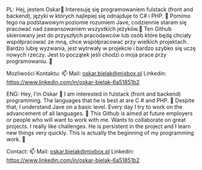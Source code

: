 PL:
Hej, jestem Oskar👋
Interesuję się programowaniem fulstack (front and backend), języki w których najlepiej się odnajduje to C# i PHP. 👀
Pomimo tego na podstawowym poziomie rozumiem Jave, codziennie staram się pracować nad zawansowaniem wszystkich jeżyków.🌱
Ten Github skierowany jest do przyszłych pracodawców lub osób które będą chciały współpracować ze mną, chce współpracować przy wielkich projektach. 
Bardzo lubię wyzwania, jest wytrwały w projekcie i bardzo szybko się uczę nowych rzeczy. 
Jest to początek jeśli chodzi o moja prace przy programowaniu. 💞️

Mozliwości Kontaktu: 📫
Mail: oskar.bielak@mixbox.pl
Linkedin: https://www.linkedin.com/in/oskar-bielak-6a51851b2



ENG:
Hey, I'm Oskar 👋
I am interested in fulstack (front and backend) programming. The languages that he is best at are C # and PHP. 👀
Despite that, I understand Jave on a basic level. Every day I try to work on the advancement of all languages. 🌱
This Github is aimed at future employers or people who will want to work with me. Wants to collaborate on great projects.
I really like challenges. He is persistent in the project and I learn new things very quickly. 
This is actually the beginning of my programming work. 💞️

Contact: 📫
Mail: oskar.bielak@mixbox.pl
Linkedin: https://www.linkedin.com/in/oskar-bielak-6a51851b2
